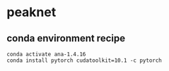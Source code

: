 # peaknet

## conda environment recipe 

```
conda activate ana-1.4.16
conda install pytorch cudatoolkit=10.1 -c pytorch
```

